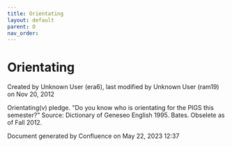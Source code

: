 ```yaml
---
title: Orientating
layout: default
parent: O
nav_order:
---
```


# Orientating

Created by  Unknown User (era6), last modified by  Unknown User (ram19) on Nov 20, 2012

Orientating(v) pledge. &quot;Do you know who is orientating for the PIGS this semester?&quot; Source: Dictionary of Geneseo English 1995. Bates. Obselete as of Fall 2012.

Document generated by Confluence on May 22, 2023 12:37


